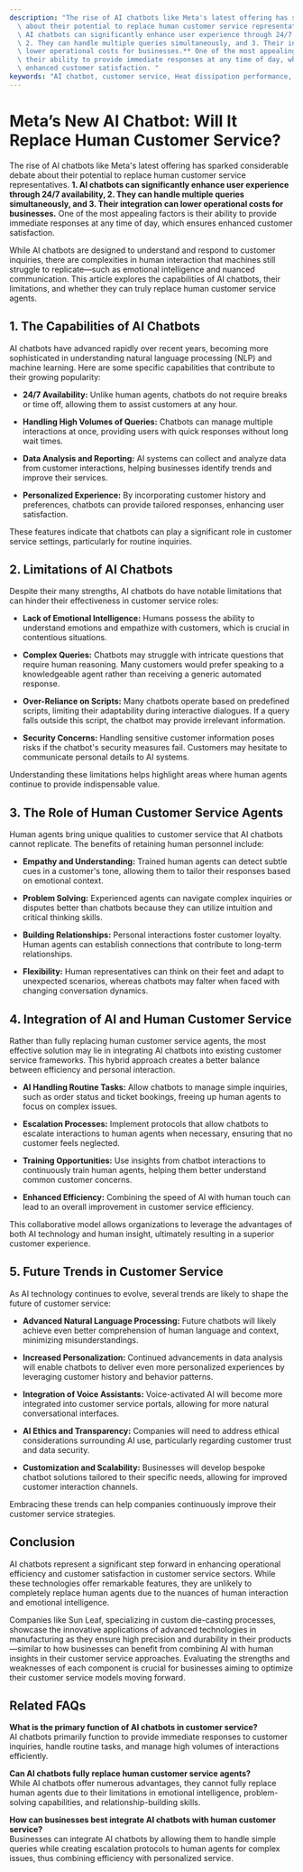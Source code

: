 ```yaml
---
description: "The rise of AI chatbots like Meta's latest offering has sparked considerable debate\
  \ about their potential to replace human customer service representatives. **1.\
  \ AI chatbots can significantly enhance user experience through 24/7 availability,\
  \ 2. They can handle multiple queries simultaneously, and 3. Their integration can\
  \ lower operational costs for businesses.** One of the most appealing factors is\
  \ their ability to provide immediate responses at any time of day, which ensures\
  \ enhanced customer satisfaction. "
keywords: "AI chatbot, customer service, Heat dissipation performance, Die casting process"
---
```

# Meta’s New AI Chatbot: Will It Replace Human Customer Service?

The rise of AI chatbots like Meta's latest offering has sparked considerable debate about their potential to replace human customer service representatives. **1. AI chatbots can significantly enhance user experience through 24/7 availability, 2. They can handle multiple queries simultaneously, and 3. Their integration can lower operational costs for businesses.** One of the most appealing factors is their ability to provide immediate responses at any time of day, which ensures enhanced customer satisfaction. 

While AI chatbots are designed to understand and respond to customer inquiries, there are complexities in human interaction that machines still struggle to replicate—such as emotional intelligence and nuanced communication. This article explores the capabilities of AI chatbots, their limitations, and whether they can truly replace human customer service agents.

## **1. The Capabilities of AI Chatbots**

AI chatbots have advanced rapidly over recent years, becoming more sophisticated in understanding natural language processing (NLP) and machine learning. Here are some specific capabilities that contribute to their growing popularity:

- **24/7 Availability:** Unlike human agents, chatbots do not require breaks or time off, allowing them to assist customers at any hour.

- **Handling High Volumes of Queries:** Chatbots can manage multiple interactions at once, providing users with quick responses without long wait times.

- **Data Analysis and Reporting:** AI systems can collect and analyze data from customer interactions, helping businesses identify trends and improve their services.

- **Personalized Experience:** By incorporating customer history and preferences, chatbots can provide tailored responses, enhancing user satisfaction.

These features indicate that chatbots can play a significant role in customer service settings, particularly for routine inquiries.

## **2. Limitations of AI Chatbots**

Despite their many strengths, AI chatbots do have notable limitations that can hinder their effectiveness in customer service roles:

- **Lack of Emotional Intelligence:** Humans possess the ability to understand emotions and empathize with customers, which is crucial in contentious situations.

- **Complex Queries:** Chatbots may struggle with intricate questions that require human reasoning. Many customers would prefer speaking to a knowledgeable agent rather than receiving a generic automated response.

- **Over-Reliance on Scripts:** Many chatbots operate based on predefined scripts, limiting their adaptability during interactive dialogues. If a query falls outside this script, the chatbot may provide irrelevant information.

- **Security Concerns:** Handling sensitive customer information poses risks if the chatbot's security measures fail. Customers may hesitate to communicate personal details to AI systems.

Understanding these limitations helps highlight areas where human agents continue to provide indispensable value.

## **3. The Role of Human Customer Service Agents**

Human agents bring unique qualities to customer service that AI chatbots cannot replicate. The benefits of retaining human personnel include:

- **Empathy and Understanding:** Trained human agents can detect subtle cues in a customer's tone, allowing them to tailor their responses based on emotional context.

- **Problem Solving:** Experienced agents can navigate complex inquiries or disputes better than chatbots because they can utilize intuition and critical thinking skills.

- **Building Relationships:** Personal interactions foster customer loyalty. Human agents can establish connections that contribute to long-term relationships.

- **Flexibility:** Human representatives can think on their feet and adapt to unexpected scenarios, whereas chatbots may falter when faced with changing conversation dynamics.

## **4. Integration of AI and Human Customer Service**

Rather than fully replacing human customer service agents, the most effective solution may lie in integrating AI chatbots into existing customer service frameworks. This hybrid approach creates a better balance between efficiency and personal interaction. 

- **AI Handling Routine Tasks:** Allow chatbots to manage simple inquiries, such as order status and ticket bookings, freeing up human agents to focus on complex issues.

- **Escalation Processes:** Implement protocols that allow chatbots to escalate interactions to human agents when necessary, ensuring that no customer feels neglected.

- **Training Opportunities:** Use insights from chatbot interactions to continuously train human agents, helping them better understand common customer concerns.

- **Enhanced Efficiency:** Combining the speed of AI with human touch can lead to an overall improvement in customer service efficiency.

This collaborative model allows organizations to leverage the advantages of both AI technology and human insight, ultimately resulting in a superior customer experience.

## **5. Future Trends in Customer Service**

As AI technology continues to evolve, several trends are likely to shape the future of customer service:

- **Advanced Natural Language Processing:** Future chatbots will likely achieve even better comprehension of human language and context, minimizing misunderstandings.

- **Increased Personalization:** Continued advancements in data analysis will enable chatbots to deliver even more personalized experiences by leveraging customer history and behavior patterns.

- **Integration of Voice Assistants:** Voice-activated AI will become more integrated into customer service portals, allowing for more natural conversational interfaces.

- **AI Ethics and Transparency:** Companies will need to address ethical considerations surrounding AI use, particularly regarding customer trust and data security.

- **Customization and Scalability:** Businesses will develop bespoke chatbot solutions tailored to their specific needs, allowing for improved customer interaction channels.

Embracing these trends can help companies continuously improve their customer service strategies.

## **Conclusion**

AI chatbots represent a significant step forward in enhancing operational efficiency and customer satisfaction in customer service sectors. While these technologies offer remarkable features, they are unlikely to completely replace human agents due to the nuances of human interaction and emotional intelligence.

Companies like Sun Leaf, specializing in custom die-casting processes, showcase the innovative applications of advanced technologies in manufacturing as they ensure high precision and durability in their products—similar to how businesses can benefit from combining AI with human insights in their customer service approaches. Evaluating the strengths and weaknesses of each component is crucial for businesses aiming to optimize their customer service models moving forward.

## Related FAQs

**What is the primary function of AI chatbots in customer service?**  
AI chatbots primarily function to provide immediate responses to customer inquiries, handle routine tasks, and manage high volumes of interactions efficiently.

**Can AI chatbots fully replace human customer service agents?**  
While AI chatbots offer numerous advantages, they cannot fully replace human agents due to their limitations in emotional intelligence, problem-solving capabilities, and relationship-building skills.

**How can businesses best integrate AI chatbots with human customer service?**  
Businesses can integrate AI chatbots by allowing them to handle simple queries while creating escalation protocols to human agents for complex issues, thus combining efficiency with personalized service.
